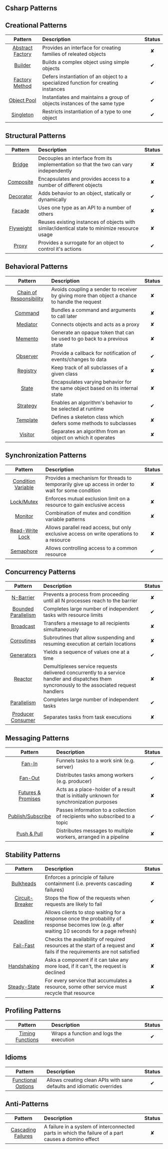 ## Csharp Patterns

## Creational Patterns

| Pattern | Description | Status |
|:-------:|:----------- |:------:|
| [Abstract Factory](/creational/abstract_factory.md) | Provides an interface for creating families of releated objects | ✘ |
| [Builder](/creational/builder.md) | Builds a complex object using simple objects | ✔ |
| [Factory Method](/creational/factory.md) | Defers instantiation of an object to a specialized function for creating instances | ✔ |
| [Object Pool](/creational/object-pool.md) | Instantiates and maintains a group of objects instances of the same type | ✔ |
| [Singleton](/creational/singleton.md) | Restricts instantiation of a type to one object | ✔ |

## Structural Patterns

| Pattern | Description | Status |
|:-------:|:----------- |:------:|
| [Bridge](/structural/bridge.md) | Decouples an interface from its implementation so that the two can vary independently | ✘ |
| [Composite](/structural/composite.md) | Encapsulates and provides access to a number of different objects | ✘ |
| [Decorator](/structural/decorator.md) | Adds behavior to an object, statically or dynamically | ✔ |
| [Facade](/structural/facade.md) | Uses one type as an API to a number of others | ✘ |
| [Flyweight](/structural/flyweight.md) | Reuses existing instances of objects with similar/identical state to minimize resource usage | ✘ |
| [Proxy](/structural/proxy.md) | Provides a surrogate for an object to control it's actions | ✔ |

## Behavioral Patterns

| Pattern | Description | Status |
|:-------:|:----------- |:------:|
| [Chain of Responsibility](/behavioral/chain_of_responsibility.md) | Avoids coupling a sender to receiver by giving more than object a chance to handle the request | ✘ |
| [Command](/behavioral/command.md) | Bundles a command and arguments to call later | ✘ |
| [Mediator](/behavioral/mediator.md) | Connects objects and acts as a proxy | ✘ |
| [Memento](/behavioral/memento.md) | Generate an opaque token that can be used to go back to a previous state | ✘ |
| [Observer](/behavioral/observer.md) | Provide a callback for notification of events/changes to data | ✔ |
| [Registry](/behavioral/registry.md) | Keep track of all subclasses of a given class | ✘ |
| [State](/behavioral/state.md) | Encapsulates varying behavior for the same object based on its internal state | ✘ |
| [Strategy](/behavioral/strategy.md) | Enables an algorithm's behavior to be selected at runtime | ✔ |
| [Template](/behavioral/template.md) | Defines a skeleton class which defers some methods to subclasses | ✘ |
| [Visitor](/behavioral/visitor.md) | Separates an algorithm from an object on which it operates | ✘ |

## Synchronization Patterns

| Pattern | Description | Status |
|:-------:|:----------- |:------:|
| [Condition Variable](/synchronization/condition_variable.md) | Provides a mechanism for threads to temporarily give up access in order to wait for some condition | ✘ |
| [Lock/Mutex](/synchronization/mutex.md) | Enforces mutual exclusion limit on a resource to gain exclusive access | ✘ |
| [Monitor](/synchronization/monitor.md) | Combination of mutex and condition variable patterns | ✘ |
| [Read-Write Lock](/synchronization/read_write_lock.md) | Allows parallel read access, but only exclusive access on write operations to a resource | ✘ |
| [Semaphore](/synchronization/semaphore.md) | Allows controlling access to a common resource | ✔ |

## Concurrency Patterns

| Pattern | Description | Status |
|:-------:|:----------- |:------:|
| [N-Barrier](/concurrency/barrier.md) | Prevents a process from proceeding until all N processes reach to the barrier | ✘ |
| [Bounded Parallelism](/concurrency/bounded_parallelism.md) | Completes large number of independent tasks with resource limits | ✔ |
| [Broadcast](/concurrency/broadcast.md) | Transfers a message to all recipients simultaneously | ✘ |
| [Coroutines](/concurrency/coroutine.md) | Subroutines that allow suspending and resuming execution at certain locations | ✘ |
| [Generators](/concurrency/generator.md) | Yields a sequence of values one at a time | ✔ |
| [Reactor](/concurrency/reactor.md) | Demultiplexes service requests delivered concurrently to a service handler and dispatches them syncronously to the associated request handlers | ✘ |
| [Parallelism](/concurrency/parallelism.md) | Completes large number of independent tasks | ✔ |
| [Producer Consumer](/concurrency/producer_consumer.md) | Separates tasks from task executions | ✘ |

## Messaging Patterns

| Pattern | Description | Status |
|:-------:|:----------- |:------:|
| [Fan-In](/messaging/fan_in.md) | Funnels tasks to a work sink (e.g. server) | ✔ |
| [Fan-Out](/messaging/fan_out.md) | Distributes tasks among workers (e.g. producer) | ✔ |
| [Futures & Promises](/messaging/futures_promises.md) | Acts as a place-holder of a result that is initially unknown for synchronization purposes | ✘ |
| [Publish/Subscribe](/messaging/publish_subscribe.md) | Passes information to a collection of recipients who subscribed to a topic | ✔ |
| [Push & Pull](/messaging/push_pull.md) | Distributes messages to multiple workers, arranged in a pipeline | ✘ |

## Stability Patterns

| Pattern | Description | Status |
|:-------:|:----------- |:------:|
| [Bulkheads](/stability/bulkhead.md)  | Enforces a principle of failure containment (i.e. prevents cascading failures) | ✘ |
| [Circuit-Breaker](/stability/circuit-breaker.md) | Stops the flow of the requests when requests are likely to fail | ✔ |
| [Deadline](/stability/deadline.md) | Allows clients to stop waiting for a response once the probability of response becomes low (e.g. after waiting 10 seconds for a page refresh) | ✘ |
| [Fail-Fast](/stability/fail_fast.md) | Checks the availability of required resources at the start of a request and fails if the requirements are not satisfied | ✘ |
| [Handshaking](/stability/handshaking.md) | Asks a component if it can take any more load, if it can't, the request is declined | ✘ |
| [Steady-State](/stability/steady_state.md) | For every service that accumulates a resource, some other service must recycle that resource | ✘ |

## Profiling Patterns

| Pattern | Description | Status |
|:-------:|:----------- |:------:|
| [Timing Functions](/profiling/timing.md) | Wraps a function and logs the execution | ✔ |

## Idioms

| Pattern | Description | Status |
|:-------:|:----------- |:------:|
| [Functional Options](/idiom/functional-options.md) | Allows creating clean APIs with sane defaults and idiomatic overrides | ✔ |

## Anti-Patterns

| Pattern | Description | Status |
|:-------:|:----------- |:------:|
| [Cascading Failures](/anti-patterns/cascading_failures.md) | A failure in a system of interconnected parts in which the failure of a part causes a domino effect | ✘ |
